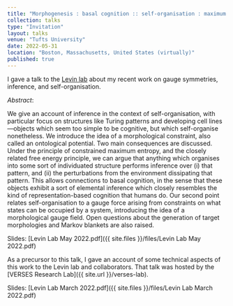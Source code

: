 ```yaml
---
title: "Morphogenesis : basal cognition :: self-organisation : maximum entropy"
collection: talks
type: "Invitation"
layout: talks
venue: "Tufts University"
date: 2022-05-31
location: "Boston, Massachusetts, United States (virtually)"
published: true
---
```


I gave a talk to the [Levin lab](https://ase.tufts.edu/biology/labs/levin/) about my recent work on gauge symmetries, inference, and self-organisation.

_Abstract_: 

We give an account of inference in the context of self-organisation, with particular focus on structures like Turing patterns and developing cell lines—objects which seem too simple to be cognitive, but which self-organise nonetheless. We introduce the idea of a morphological constraint, also called an ontological potential. Two main consequences are discussed. Under the principle of constrained maximum entropy, and the closely related free energy principle, we can argue that anything which organises into some sort of individuated structure performs inference over (i) that pattern, and (ii) the perturbations from the environment dissipating that pattern. This allows connections to basal cognition, in the sense that these objects exhibit a sort of elemental inference which closely resembles the kind of representation-based cognition that humans do. Our second point relates self-organisation to a gauge force arising from constraints on what states can be occupied by a system, introducing the idea of a morphological gauge field. Open questions about the generation of target morphologies and Markov blankets are also raised.

Slides: [Levin Lab May 2022.pdf]({{ site.files }}/files/Levin Lab May 2022.pdf)

As a precursor to this talk, I gave an account of some technical aspects of this work to the Levin lab and collaborators. That talk was hosted by the [VERSES Research Lab]({{ site.url }}/verses-lab).

Slides: [Levin Lab March 2022.pdf]({{ site.files }}/files/Levin Lab March 2022.pdf)
